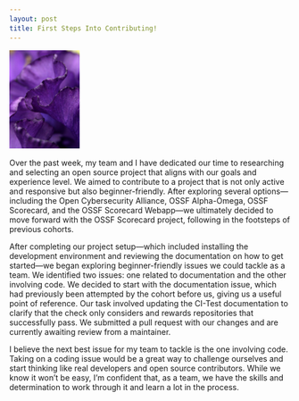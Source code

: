 ```yaml
---  
layout: post  
title: First Steps Into Contributing!
---    
```


<img src="/images/purple_iris.jpg" alt="Irisflower" style="width:25%;">  

Over the past week, my team and I have dedicated our time to researching and selecting an open source project that aligns with our goals and experience level. 
We aimed to contribute to a project that is not only active and responsive but also beginner-friendly. After exploring several options—including the Open Cybersecurity Alliance, 
OSSF Alpha-Omega, OSSF Scorecard, and the OSSF Scorecard Webapp—we ultimately decided to move forward with the OSSF Scorecard project, following in the footsteps of previous cohorts.  

After completing our project setup—which included installing the development environment and reviewing the documentation on how to get started—we began exploring beginner-friendly 
issues we could tackle as a team. We identified two issues: one related to documentation and the other involving code. We decided to start with the documentation issue, which had 
previously been attempted by the cohort before us, giving us a useful point of reference. Our task involved updating the CI-Test documentation to clarify that the check only 
considers and rewards repositories that successfully pass. We submitted a pull request with our changes and are currently awaiting review from a maintainer.  

I believe the next best issue for my team to tackle is the one involving code. Taking on a coding issue would be a great way to challenge ourselves and start thinking like real 
developers and open source contributors. While we know it won’t be easy, I’m confident that, as a team, we have the skills and determination to work through it and learn a lot 
in the process.
